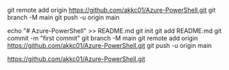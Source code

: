

git remote add origin https://github.com/akkc01/Azure-PowerShell.git
git branch -M main
git push -u origin main



echo "# Azure-PowerShell" >> README.md
git init
git add README.md
git commit -m "first commit"
git branch -M main
git remote add origin https://github.com/akkc01/Azure-PowerShell.git
git push -u origin main




https://github.com/akkc01/Azure-PowerShell.git
